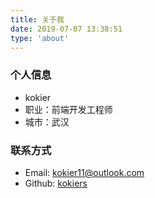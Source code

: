 ```yaml
---
title: 关于我
date: 2019-07-07 13:38:51
type: 'about'
---
```


### 个人信息

+ kokier
+ 职业：前端开发工程师
+ 城市：武汉

### 联系方式

+ Email: kokier11@outlook.com
+ Github: [kokiers](https://github.com/kokiers)
